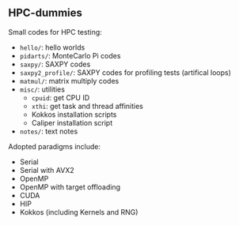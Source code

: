 ## HPC-dummies

Small codes for HPC testing:

* `hello/`: hello worlds
* `pidarts/`: MonteCarlo Pi codes
* `saxpy/`: SAXPY codes
* `saxpy2_profile/`: SAXPY codes for profiling tests (artifical loops)
* `matmul/`: matrix multiply codes
* `misc/`: utilities
  * `cpuid`: get CPU ID
  * `xthi`: get task and thread affinities
  * Kokkos installation scripts
  * Caliper installation script
* `notes/`: text notes

Adopted paradigms include:
* Serial
* Serial with AVX2
* OpenMP
* OpenMP with target offloading
* CUDA
* HIP
* Kokkos (including Kernels and RNG)

